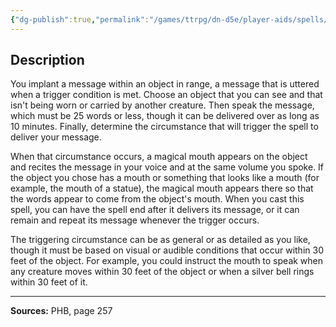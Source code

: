 ```yaml
---
{"dg-publish":true,"permalink":"/games/ttrpg/dn-d5e/player-aids/spells/level-2/magic-mouth/","tags":["TTRPG/DND/5e","verbal","somatic","material","ritual"]}
---
```



## Description
You implant a message within an object in range, a message that is uttered when a trigger condition is met.
Choose an object that you can see and that isn't being worn or carried by another creature.
Then speak the message, which must be 25 words or less, though it can be delivered over as long as 10 minutes.
Finally, determine the circumstance that will trigger the spell to deliver your message.

When that circumstance occurs, a magical mouth appears on the object and recites the message in your voice and at the same volume you spoke.
If the object you chose has a mouth or something that looks like a mouth (for example, the mouth of a statue), the magical mouth appears there so that the words appear to come from the object's mouth.
When you cast this spell, you can have the spell end after it delivers its message, or it can remain and repeat its message whenever the trigger occurs.

The triggering circumstance can be as general or as detailed as you like, though it must be based on visual or audible conditions that occur within 30 feet of the object.
For example, you could instruct the mouth to speak when any creature moves within 30 feet of the object or when a silver bell rings within 30 feet of it.

---

**Sources:** PHB, page 257
